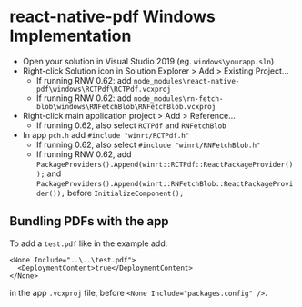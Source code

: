 # react-native-pdf Windows Implementation

-   Open your solution in Visual Studio 2019 (eg. `windows\yourapp.sln`)
-   Right-click Solution icon in Solution Explorer > Add > Existing Project...
    -   If running RNW 0.62: add `node_modules\react-native-pdf\windows\RCTPdf\RCTPdf.vcxproj`
    -   If running RNW 0.62: add `node_modules\rn-fetch-blob\windows\RNFetchBlob\RNFetchBlob.vcxproj`
-   Right-click main application project > Add > Reference...
    -   If running 0.62, also select `RCTPdf` and `RNFetchBlob`
-   In app `pch.h` add `#include "winrt/RCTPdf.h"`
    -   If running 0.62, also select `#include "winrt/RNFetchBlob.h"`
    -   If running RNW 0.62, add `PackageProviders().Append(winrt::RCTPdf::ReactPackageProvider());` and `PackageProviders().Append(winrt::RNFetchBlob::ReactPackageProvider());` before `InitializeComponent();`

## Bundling PDFs with the app

To add a `test.pdf` like in the example add:

```
<None Include="..\..\test.pdf">
  <DeploymentContent>true</DeploymentContent>
</None>
```

in the app `.vcxproj` file, before `<None Include="packages.config" />`.
